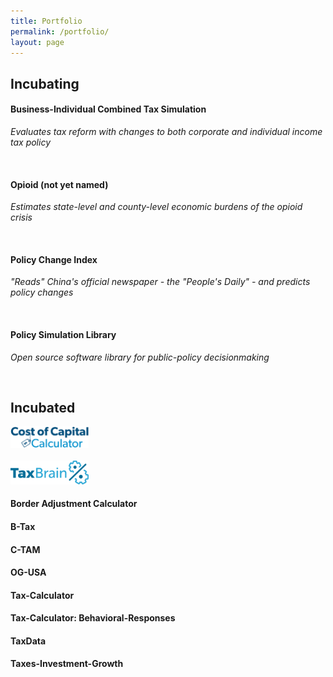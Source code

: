 ```yaml
---
title: Portfolio
permalink: /portfolio/
layout: page
---
```


## **Incubating**

#### Business-Individual Combined Tax Simulation
*Evaluates tax reform with changes to both corporate and individual income tax policy* 

<br>

#### Opioid (not yet named)
*Estimates state-level and county-level economic burdens of the opioid crisis*

<br>

#### Policy Change Index
*"Reads" China's official newspaper - the "People's Daily" - and predicts policy changes*

<br>

#### Policy Simulation Library
*Open source software library for public-policy decisionmaking*

<br>

## **Incubated**

<img src="/images/ccc.png" alt="OSPC" width="125">
<br><br>
<img src="/images/taxbrain.png" alt="OSPC" width="125">

#### Border Adjustment Calculator

#### B-Tax

#### C-TAM

#### OG-USA

#### Tax-Calculator

#### Tax-Calculator: Behavioral-Responses

#### TaxData

#### Taxes-Investment-Growth

